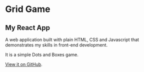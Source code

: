 # Grid Game

## My React App
A web application built with plain HTML, CSS and Javascript that demonstrates my skills in front-end development.

It is a simple Dots and Boxes game.

[View it on GitHub]( https://gupta-kanak.github.io/grid_game/).
